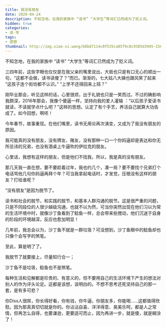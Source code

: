 ```yaml
---
title: 我没有朋友
date: 2020-04-24
description: 不知怎地，在我的家族中 “读书” “大学生”等词汇已然成为了贬义词。
hidden: true
categories:
- 读·写
tags:
- 感想
thumbnail: http://img.xiao-xi.wang/b8bd7114c0f535ca85f9c8c9385d3945-1560x880.jpg
---
```

不知怎地，在我的家族中 “读书” “大学生”等词汇已然成为了贬义词。

三四年前，这些字眼也仅仅是在我父亲的嘴里说出，大抵也只是有口无心的顺出一句，“这都不会做，读书读傻了？”而已。渐渐的，七大姑八大姨也跟风笑了起来 “这孩子连个街坊都不认识。” “上学不还得回来上班？”

刚毕业那会，听见这样的话，心里很烦，出于礼貌也只是一笑而过。不过的确影响我颇深，2016年那会，我像个傻逼一样，坚持向我的爱人灌输 ：“以后孩子爱读书就读，不读就学点什么吧？”这样的思想。认定了有个手艺，养活自己就算大功告成了。如今回想，啊呸！

今年春节，故事重现。在他们嘴里，读书无用论再次演变，又成为了我没有朋友的原因。

我可能真的没有朋友，没有牌友、赌友，没有那种一口一个你妈逼却是表达和你无所忌讳的兄弟，也没有酒桌上牛逼吹的伊拉克的朋友。

心里话，我想有这样的朋友，但是他们不找我，所以，我是真的没有朋友。

那几天我一直在想，要不要趁着过年，我也约几个，凑一局？要不要找个兄弟打个电话骂他几句你妈逼再拜个年？可当我拿起电话时，才发觉，压根没有这样的朋友？打给谁呢？

“没有朋友”是因为脱节了。

读书和社会的脱节，和实践的脱节，和基本人群沟通的脱节。这是很严重的问题，只是不同段位的人很少越级沟通，也就不以为然，可当你突然出现在他们习以为常的生活环境中时，就像沙丁鱼看到了鲶鱼一样，总会带来些搅动，他们沉迷于自身的阶段的环境越深，反应也愈加明显！

几年前，我总会以为，沙丁鱼不就是一群垃圾？可没想到，沙丁鱼眼中的鲶鱼却也只像个会写字的煞笔。

至此，算是明了了。

我脱节了就要接上，尽量知行合一；

沙丁鱼不是垃圾，鲶鱼也不是煞笔。

每种生活和见解都是珍贵的、有意义的，但不要用自己的生活环境下产生的想法对别人的作为评头论足。这都是该想，该明白的。不想不思考还死坚持自己的那一套，是有多可悲？

你Diss人很屌，你长得好看，你有钱，你牛逼，你朋友多，你能喝......这都值得欣慰。因为那真真切切就是你的。你沾沾自喜、洋洋得意、臭美乐呵，都是人之常情，但再怎么自得，也要谦逊，更要适可而止，因为再进一步，就是傻，就是糊涂了！
